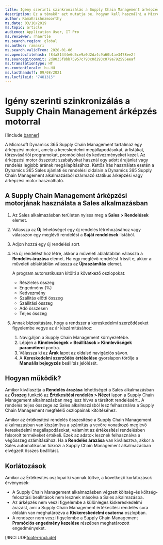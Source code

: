 ```yaml
---
title: Igény szerinti szinkronizálás a Supply Chain Management árképzés motorral
description: Ez a témakör azt mutatja be, hogyan kell használni a Microsoft Dynamics 365 Supply Chain Management árképzési motorját a Dynamics 365 Sales alkalmazásból.
author: RamaKrishnamoorthy
ms.date: 03/10/2019
ms.topic: article
audience: Application User, IT Pro
ms.reviewer: rhaertle
ms.search.region: global
ms.author: ramasri
ms.search.validFrom: 2020-01-06
ms.openlocfilehash: f84a81444e6d5ce9a0d2da4c9a60b1ae3478ee2f
ms.sourcegitcommit: 2d8035f8bb75957c793c0d293c079a792595eeaf
ms.translationtype: HT
ms.contentlocale: hu-HU
ms.lasthandoff: 09/08/2021
ms.locfileid: "7481315"
---
```

# <a name="sync-on-demand-with-the-supply-chain-management-pricing-engine"></a>Igény szerinti szinkronizálás a Supply Chain Management árképzés motorral

[!include [banner](../../includes/banner.md)]



A Microsoft Dynamics 365 Supply Chain Management tartalmaz egy árképzési motort, amely a kereskedelmi megállapodásokat, árlistákat, törzsvásárlói programokat, promóciókat és kedvezményeket kezel. Az árképzési motor összetett szabályokat használ egy adott árajánlat vagy rendelés legjobb árának megállapításához. Kettős írás használata esetén a Dynamics 365 Sales ajánlati és rendelési oldalain a Dynamics 365 Supply Chain Management alkalmazásból származó statikus árképzési vagy árképzési motor használható.

## <a name="use-the-pricing-engine-from-supply-chain-management-in-sales"></a>A Supply Chain Management árképzési motorjának használata a Sales alkalmazásban

1. Az Sales alkalmazásban területen nyissa meg a **Sales \> Rendelések** elemet.
2. Válassza az **Új** lehetőséget egy új rendelés létrehozásához vagy válasszon egy meglévő rendelést a **Saját rendelések** listából.
3. Adjon hozzá egy új rendelési sort.
4. Ha új rendelést hoz létre, akkor a műveleti ablaktáblán válassza a **Rendelés árazása** elemet. Ha egy meglévő rendelést frissít e, akkor a műveleti ablaktáblán válassza az **Újraszámítás** elemet.

    A program automatikusan kitölti a következő oszlopokat:

    + Részletes összeg
    + Engedmény (%)
    + Kedvezmény
    + Szállítás előtti összeg
    + Szállítási összeg
    + Adó összesen
    + Teljes összeg
    
5. Annak biztosítására, hogy a rendszer a kereskedelmi szerződéseket figyelembe vegye az ár kiszámításához:
    1. Navigáljon a Supply Chain Management környezetébe.
    2. Lépjen a **Kinnlevőségek \> Beállítások \> Kinnlevőségek paraméterei** pontra.
    3. Válassza ki az **Árak** lapot az oldalsó navigációs sávon.
    4. A **Kereskedelmi szerződés értékelése** gyorslapon törölje a **Manuális bejegyzés** beállítás jelölését.

## <a name="how-it-works"></a>Hogyan működik?

Amikor kiválasztja a **Rendelés árazása** lehetőséget a Sales alkalmazásban az **Összeg** funkció az **Értékesítési rendelés \> Nézet** lapon a Supply Chain Management alkalmazásban meg lesz hívva a társított rendelésért.. A rendelés teljes összege az Sales alkalmazásból lesz felhasználva a Supply Chain Management megfelelő oszlopainak kitöltéséhez.

Amikor az értékesítési rendelés összesítése a Supply Chain Management alkalmazásban van kiszámítva a számítás a vevőre vonatkozó meglévő kereskedelmi megállapodásokat, valamint az értékesítési rendelésben felsorolt termékeket értékeli. Ezek az adatok lesznek felhasználva a végösszeg számításához. Ha a **Rendelés árazása** van kiválasztva, akkor a Sales automatikusan tükrözi a Supply Chain Management alkalmazásban elvégzett összes beállítást.

## <a name="limitations"></a>Korlátozások

Amikor az Értékesítés oszlopai ki vannak töltve, a következő korlátozások érvényesek:

+ A Supply Chain Management alkalmazásben végzett költség-és költség-felosztási beállítások nem lesznek másolva a Sales alkalmazásba.
+ Az árképzés nem veszi figyelembe a különleges kiskereskedelmi árazást, ami a Supply Chain Management értékesítési rendelés sora oldalán van meghatározva a **Kiskereskedelmi csatorna** oszlopban.
+ A rendszer nem veszi figyelembe a Supply Chain Management **Promóciós engedmény kezelése** részében meghatározott engedményeket.


[!INCLUDE[footer-include](../../../../includes/footer-banner.md)]
